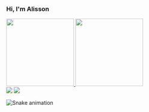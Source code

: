 ### Hi, I'm Alisson

<div>
  <a href="https://github.com/Henry001-prog">
  <img height="180em" src="https://github-readme-stats.vercel.app/api?username=Henry001-prog&show_icons=true&theme=dracula&include_all_commits=true&count_private=true"/>
  <img height="180em" src="https://github-readme-stats.vercel.app/api/top-langs/?username=Henry001-prog&layout=compact&langs_count=7&theme=dracula"/>
</div>

<div> 
  <a href = "mailto:henrique.aluno001@gmail.com"><img src="https://img.shields.io/badge/-Gmail-%23333?style=for-the-badge&logo=gmail&logoColor=white" target="_blank"></a>
  <a href="https://www.linkedin.com/in/alisson-henrique-52265516a/" target="_blank"><img src="https://img.shields.io/badge/-LinkedIn-%230077B5?style=for-the-badge&logo=linkedin&logoColor=white" target="_blank"></a> 
 
  ![Snake animation](https://github.com/Henry001-prog/Henry001-prog/blob/output/github-contribution-grid-snake.svg)
 
</div>
